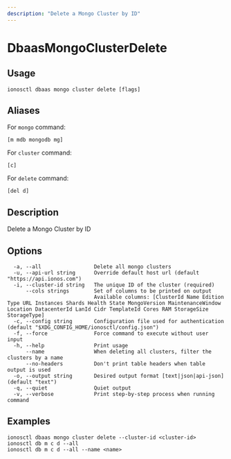 ```yaml
---
description: "Delete a Mongo Cluster by ID"
---
```


# DbaasMongoClusterDelete

## Usage

```text
ionosctl dbaas mongo cluster delete [flags]
```

## Aliases

For `mongo` command:

```text
[m mdb mongodb mg]
```

For `cluster` command:

```text
[c]
```

For `delete` command:

```text
[del d]
```

## Description

Delete a Mongo Cluster by ID

## Options

```text
  -a, --all                 Delete all mongo clusters
  -u, --api-url string      Override default host url (default "https://api.ionos.com")
  -i, --cluster-id string   The unique ID of the cluster (required)
      --cols strings        Set of columns to be printed on output 
                            Available columns: [ClusterId Name Edition Type URL Instances Shards Health State MongoVersion MaintenanceWindow Location DatacenterId LanId Cidr TemplateId Cores RAM StorageSize StorageType]
  -c, --config string       Configuration file used for authentication (default "$XDG_CONFIG_HOME/ionosctl/config.json")
  -f, --force               Force command to execute without user input
  -h, --help                Print usage
      --name                When deleting all clusters, filter the clusters by a name
      --no-headers          Don't print table headers when table output is used
  -o, --output string       Desired output format [text|json|api-json] (default "text")
  -q, --quiet               Quiet output
  -v, --verbose             Print step-by-step process when running command
```

## Examples

```text
ionosctl dbaas mongo cluster delete --cluster-id <cluster-id>
ionosctl db m c d --all
ionosctl db m c d --all --name <name>
```

